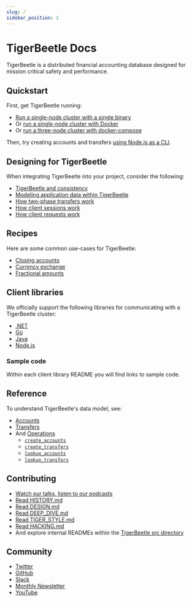```yaml
---
slug: /
sidebar_position: 1
---
```


# TigerBeetle Docs

TigerBeetle is a distributed financial accounting database designed
for mission critical safety and performance.

## Quickstart

First, get TigerBeetle running:

* [Run a single-node cluster with a single binary](./quick-start/single-binary.md)
* Or [run a single-node cluster with Docker](./quick-start/with-docker.md)
* Or [run a three-node cluster with docker-compose](./quick-start/with-docker-compose.md)

Then, try creating accounts and transfers [using Node.js as a CLI](./quick-start/node-cli.md).

## Designing for TigerBeetle

When integrating TigerBeetle into your project, consider the
following:

* [TigerBeetle and consistency](./design/consistency.md)
* [Modeling application data within TigerBeetle](./design/data-modeling.md)
* [How two-phase transfers work](./design/two-phase-transfer.md)
* [How client sessions work](./design/client-sessions.md)
* [How client requests work](./design/client-requests.md)

## Recipes

Here are some common use-cases for TigerBeetle:

* [Closing accounts](./recipes/close-account.md)
* [Currency exchange](./recipes/currency-exchange.md)
* [Fractional amounts](./recipes/fractional-amounts.md)

## Client libraries

We officially support the following libraries for communicating with a
TigerBeetle cluster:

* [.NET](/clients/dotnet)
* [Go](/clients/go)
* [Java](/clients/java)
* [Node.js](/clients/node)

### Sample code

Within each client library README you will find links to sample code.

## Reference

To understand TigerBeetle's data model, see:

* [Accounts](./reference/accounts.md)
* [Transfers](./reference/transfers.md)
* And [Operations](./reference/operations/index.md)
  - [`create_accounts`](./reference/operations/create_accounts.md)
  - [`create_transfers`](./reference/operations/create_transfers.md)
  - [`lookup_accounts`](./reference/operations/lookup_accounts.md)
  - [`lookup_transfers`](./reference/operations/lookup_transfers.md)

## Contributing

* [Watch our talks, listen to our podcasts](https://github.com/tigerbeetledb/tigerbeetle/blob/main/docs/TALKS.md)
* [Read HISTORY.md](https://github.com/tigerbeetledb/tigerbeetle/blob/main/docs/HISTORY.md)
* [Read DESIGN.md](https://github.com/tigerbeetledb/tigerbeetle/blob/main/docs/HISTORY.md)
* [Read DEEP_DIVE.md](https://github.com/tigerbeetledb/tigerbeetle/blob/main/docs/DEEP_DIVE.md)
* [Read TIGER_STYLE.md](https://github.com/tigerbeetledb/tigerbeetle/blob/main/docs/TIGER_STYLE.md)
* [Read HACKING.md](https://github.com/tigerbeetledb/tigerbeetle/blob/main/docs/HACKING.md)
* And explore internal READMEs within the [TigerBeetle src directory](https://github.com/tigerbeetledb/tigerbeetle/tree/main/src)

## Community

* [Twitter](https://twitter.com/tigerbeetledb)
* [GitHub](https://github.com/tigerbeetledb/tigerbeetle)
* [Slack](https://join.slack.com/t/tigerbeetle/shared_invite/zt-1gf3qnvkz-GwkosudMCM3KGbGiSu87RQ)
* [Monthly Newsletter](https://mailchi.mp/8e9fa0f36056/subscribe-to-tigerbeetle)
* [YouTube](https://www.youtube.com/@tigerbeetledb)

